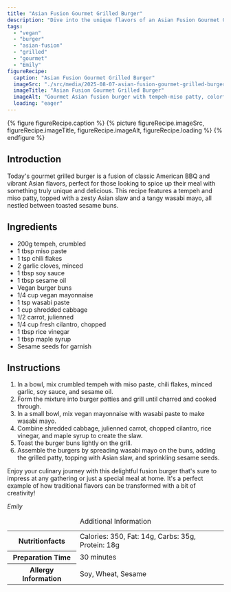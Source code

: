 ```yaml
---
title: "Asian Fusion Gourmet Grilled Burger"
description: "Dive into the unique flavors of an Asian Fusion Gourmet Grilled Burger, combining tempeh, miso, and wasabi for a vegan delight that's both spicy and savory."
tags:
  - "vegan"
  - "burger"
  - "asian-fusion"
  - "grilled"
  - "gourmet"
  - "Emily"
figureRecipe: 
  caption: "Asian Fusion Gourmet Grilled Burger"
  imageSrc: "./src/media/2025-08-07-asian-fusion-gourmet-grilled-burger-9797.png"
  imageTitle: "Asian Fusion Gourmet Grilled Burger"
  imageAlt: "Gourmet Asian fusion burger with tempeh-miso patty, colorful slaw, wasabi mayo, on sesame-seed bun, on a minimalist table setting."
  loading: "eager"
---
```


{% figure figureRecipe.caption %}
{% picture figureRecipe.imageSrc, figureRecipe.imageTitle, figureRecipe.imageAlt, figureRecipe.loading %}
{% endfigure %}

## Introduction

Today's gourmet grilled burger is a fusion of classic American BBQ and vibrant Asian flavors, perfect for those looking to spice up their meal with something truly unique and delicious. This recipe features a tempeh and miso patty, topped with a zesty Asian slaw and a tangy wasabi mayo, all nestled between toasted sesame buns.

## Ingredients

- 200g tempeh, crumbled
- 1 tbsp miso paste
- 1 tsp chili flakes
- 2 garlic cloves, minced
- 1 tbsp soy sauce
- 1 tbsp sesame oil
- Vegan burger buns
- 1/4 cup vegan mayonnaise
- 1 tsp wasabi paste
- 1 cup shredded cabbage
- 1/2 carrot, julienned
- 1/4 cup fresh cilantro, chopped
- 1 tbsp rice vinegar
- 1 tbsp maple syrup
- Sesame seeds for garnish

## Instructions

1. In a bowl, mix crumbled tempeh with miso paste, chili flakes, minced garlic, soy sauce, and sesame oil.
2. Form the mixture into burger patties and grill until charred and cooked through.
3. In a small bowl, mix vegan mayonnaise with wasabi paste to make wasabi mayo.
4. Combine shredded cabbage, julienned carrot, chopped cilantro, rice vinegar, and maple syrup to create the slaw.
5. Toast the burger buns lightly on the grill.
6. Assemble the burgers by spreading wasabi mayo on the buns, adding the grilled patty, topping with Asian slaw, and sprinkling sesame seeds.

Enjoy your culinary journey with this delightful fusion burger that's sure to impress at any gathering or just a special meal at home. It's a perfect example of how traditional flavors can be transformed with a bit of creativity!

*Emily*

<table><caption class='sr-only'>Additional Information</caption><tr><th>Nutritionfacts</th><td>Calories: 350, Fat: 14g, Carbs: 35g, Protein: 18g&nbsp;</td></tr><tr><th>Preparation Time</th><td>30 minutes&nbsp;</td></tr><tr><th>Allergy Information</th><td>Soy, Wheat, Sesame&nbsp;</td></tr></table>

